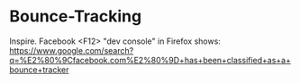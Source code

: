 # Bounce-Tracking
Inspire. Facebook &lt;F12> "dev console" in Firefox shows: https://www.google.com/search?q=%E2%80%9Cfacebook.com%E2%80%9D+has+been+classified+as+a+bounce+tracker
